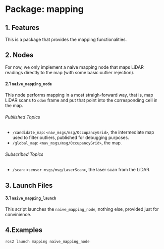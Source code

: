 # Package: mapping

## 1. Features
This is a package that provides the mapping functionalities.

## 2. Nodes
For now, we only implement a naive mapping node that maps LiDAR readings directly to the map (with some basic outlier rejection).

#### 2.1 `naive_mapping_node`
This node performs mapping in a most straigh-forward way, that is, map LiDAR scans to `odom` frame and put that point into the corresponding cell in the map.

###### Published Topics
- `/candidate_map`: `<nav_msgs/msg/OccupancyGrid>`, the intermediate map used to filter outliers, published for debugging purposes.
- `/global_map`: `<nav_msgs/msg/OccupancyGrid>`, the map.

###### Subscribed Topics
- `/scan`: `<sensor_msgs/msg/LaserScan>`, the laser scan from the LiDAR.

## 3. Launch Files
#### 3.1 `naive_mapping_launch`
This script launches the `naive_mapping_node`, nothing else, provided just for convinience.

## 4.Examples
```bash
ros2 launch mapping naive_mapping_node
```